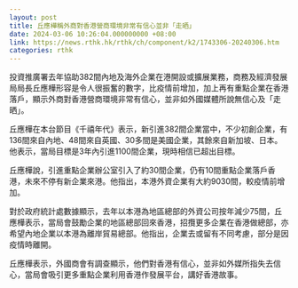 ```yaml
---
layout: post
title: 丘應樺稱外商對香港營商環境非常有信心並非「走晒」
date: 2024-03-06 10:26:04.000000000 +08:00
link: https://news.rthk.hk/rthk/ch/component/k2/1743306-20240306.htm
categories: rthk
---
```


投資推廣署去年協助382間內地及海外企業在港開設或擴展業務，商務及經濟發展局局長丘應樺形容是令人很振奮的數字，比疫情前增加，加上再有重點企業在香港落戶，顯示外商對香港營商環境非常有信心，並非如外國媒體所說無信心及「走晒」。

丘應樺在本台節目《千禧年代》表示，新引進382間企業當中，不少初創企業，有136間來自內地、48間來自英國、30多間是美國企業，其餘來自新加坡、日本。他表示，當局目標是3年內引進1100間企業，現時相信已超出目標。

丘應樺說，引進重點企業辦公室引入了約30間企業，仍有10間重點企業落戶香港，未來不停有新企業來港。他指出，本港外資企業有大約9030間，較疫情前增加。

對於政府統計處數據顯示，去年以本港為地區總部的外資公司按年減少75間，丘應樺表示，當局會鼓勵企業的地區總部回來香港，招攬更多企業在香港做總部，亦希望內地企業以本港為離岸貿易總部。他指出，企業去或留有不同考慮，部分是因疫情時離開。 

丘應樺表示，外國商會有調查顯示，他們對香港有信心，並非如外媒所指失去信心，當局會吸引更多重點企業利用香港作發展平台，講好香港故事。
